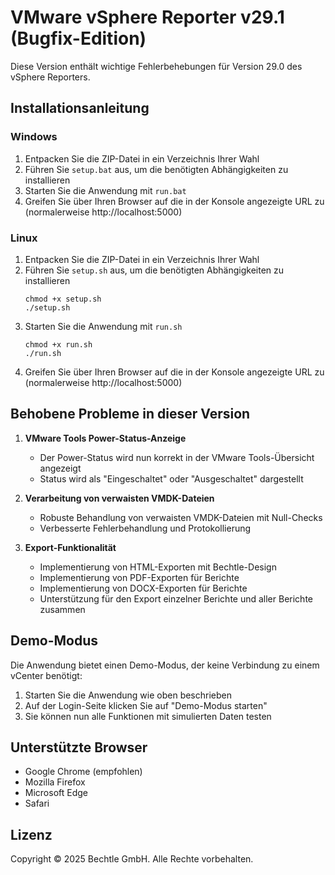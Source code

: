 # VMware vSphere Reporter v29.1 (Bugfix-Edition)

Diese Version enthält wichtige Fehlerbehebungen für Version 29.0 des vSphere Reporters.

## Installationsanleitung

### Windows
1. Entpacken Sie die ZIP-Datei in ein Verzeichnis Ihrer Wahl
2. Führen Sie `setup.bat` aus, um die benötigten Abhängigkeiten zu installieren
3. Starten Sie die Anwendung mit `run.bat`
4. Greifen Sie über Ihren Browser auf die in der Konsole angezeigte URL zu (normalerweise http://localhost:5000)

### Linux
1. Entpacken Sie die ZIP-Datei in ein Verzeichnis Ihrer Wahl
2. Führen Sie `setup.sh` aus, um die benötigten Abhängigkeiten zu installieren
   ```
   chmod +x setup.sh
   ./setup.sh
   ```
3. Starten Sie die Anwendung mit `run.sh`
   ```
   chmod +x run.sh
   ./run.sh
   ```
4. Greifen Sie über Ihren Browser auf die in der Konsole angezeigte URL zu (normalerweise http://localhost:5000)

## Behobene Probleme in dieser Version

1. **VMware Tools Power-Status-Anzeige**
   - Der Power-Status wird nun korrekt in der VMware Tools-Übersicht angezeigt
   - Status wird als "Eingeschaltet" oder "Ausgeschaltet" dargestellt

2. **Verarbeitung von verwaisten VMDK-Dateien**
   - Robuste Behandlung von verwaisten VMDK-Dateien mit Null-Checks
   - Verbesserte Fehlerbehandlung und Protokollierung

3. **Export-Funktionalität**
   - Implementierung von HTML-Exporten mit Bechtle-Design
   - Implementierung von PDF-Exporten für Berichte
   - Implementierung von DOCX-Exporten für Berichte
   - Unterstützung für den Export einzelner Berichte und aller Berichte zusammen

## Demo-Modus

Die Anwendung bietet einen Demo-Modus, der keine Verbindung zu einem vCenter benötigt:

1. Starten Sie die Anwendung wie oben beschrieben
2. Auf der Login-Seite klicken Sie auf "Demo-Modus starten"
3. Sie können nun alle Funktionen mit simulierten Daten testen

## Unterstützte Browser

* Google Chrome (empfohlen)
* Mozilla Firefox
* Microsoft Edge
* Safari

## Lizenz

Copyright © 2025 Bechtle GmbH. Alle Rechte vorbehalten.